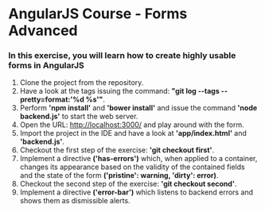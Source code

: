 AngularJS Course - Forms Advanced
=================================

### In this exercise, you will learn how to create highly usable forms in AngularJS
1. Clone the project from the repository.
2. Have a look at the tags issuing the command: __"git log --tags --pretty=format:'%d %s'"__.
3. Perform __'npm install'__ and __'bower install'__ and issue the command __'node backend.js'__ to start the web server.
4. Open the URL: [http://localhost:3000/](http://localhost:3000/) and play around with the form.
5. Import the project in the IDE and have a look at __'app/index.html'__ and __'backend.js'__.
6. Checkout the first step of the exercise: __'git checkout first'__.
7. Implement a directive __('has-errors')__ which, when applied to a container, changes its appearance based on the validity
   of the contained fields and the state of the form __('pristine': warning, 'dirty': error)__.
8. Checkout the second step of the exercise: __'git checkout second'__.
9. Implement a directive __('error-bar')__ which listens to backend errors and shows them as dismissible alerts.
